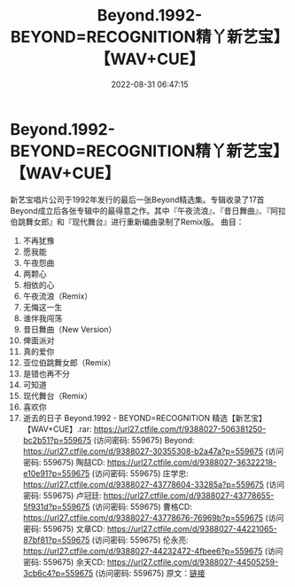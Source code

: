 ﻿---
title: Beyond.1992-BEYOND=RECOGNITION精丫新艺宝】【WAV+CUE】
date: 2022-08-31 06:47:15
categories: WAV车载音乐、镜像
tags: 华语中文
---
# Beyond.1992-BEYOND=RECOGNITION精丫新艺宝】【WAV+CUE】

新艺宝唱片公司于1992年发行的最后一张Beyond精选集。专辑收录了17首Beyond成立后各张专辑中的最得意之作。其中『午夜流浪』、『昔日舞曲』、『阿拉伯跳舞女郎』和『现代舞台』进行重新编曲录制了Remix版。
曲目：
01. 不再犹豫
02. 愿我能
03. 午夜怨曲
04. 两颗心
05. 相依的心
06. 午夜流浪（Remix）
07. 无悔这一生
08. 谁伴我闯荡
09. 昔日舞曲（New Version）
10. 俾面派对
11. 真的爱你
12. 亚位伯跳舞女郎（Remix）
13. 是错也再不分
14. 可知道
15. 现代舞台（Remix）
16. 喜欢你
17. 逝去的日子
Beyond.1992 - BEYOND=RECOGNITION 精选【新艺宝】【WAV+CUE】.rar: https://url27.ctfile.com/f/9388027-506381250-bc2b51?p=559675
(访问密码: 559675)
Beyond: https://url27.ctfile.com/d/9388027-30355308-b2a47a?p=559675
(访问密码: 559675)
陶喆CD: https://url27.ctfile.com/d/9388027-36322218-e10e91?p=559675
(访问密码: 559675)
庄学忠: https://url27.ctfile.com/d/9388027-43778604-33285a?p=559675
(访问密码: 559675)
卢冠廷: https://url27.ctfile.com/d/9388027-43778655-5f931d?p=559675
(访问密码: 559675)
曹格CD: https://url27.ctfile.com/d/9388027-43778676-76969b?p=559675
(访问密码: 559675)
文章CD: https://url27.ctfile.com/d/9388027-44221065-87bf81?p=559675
(访问密码: 559675)
伦永亮: https://url27.ctfile.com/d/9388027-44232472-4fbee6?p=559675
(访问密码: 559675)
余天CD: https://url27.ctfile.com/d/9388027-44505259-3cb6c4?p=559675
(访问密码: 559675)
原文：[链接](https://blog.sina.com.cn/s/blog_1647c7e7601030z58.html)